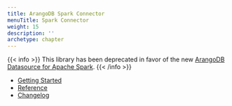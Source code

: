 ```yaml
---
title: ArangoDB Spark Connector
menuTitle: Spark Connector
weight: 15
description: ''
archetype: chapter
---
```

{{< info >}}
This library has been deprecated in favor of the new [ArangoDB Datasource for Apache Spark](../arangodb-datasource-for-apache-spark.md).
{{< /info >}}

- [Getting Started](getting-started.md)
- [Reference](reference/_index.md)
- [Changelog](https://github.com/arangodb/arangodb-spark-connector/blob/master/ChangeLog.md#readme)
